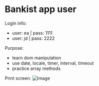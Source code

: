# Bankist app user

Login info:
- user: ea | pass: 1111
- user: jd | pass: 2222

Purpose:
- learn dom manipulation
- use date, locale, timer, interval, timeout
- practice array methods

Print screen:
![image](https://user-images.githubusercontent.com/108252343/221921693-d439e783-e6d0-4cfb-a30b-8d36ed230fc7.png)
